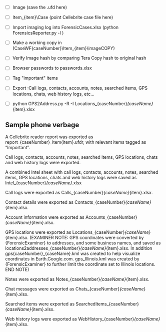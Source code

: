 
- [ ] Image (save the .ufd here)

- [ ] Item_{item}\Case (point Cellebrite case file here)

- [ ] Import imaging log into ForensicCases.xlsx (python ForensicsReporter.py -l )

- [ ] Make a working copy in  (CaseWF\{caseNumber}\Item_{item}\imageCOPY\) 

- [ ] Verify Image hash by comparing Tera Copy hash to original hash

- [ ] Browser passwords to passwords.xlsx

- [ ] Tag "important" items

- [ ] Export :Call logs, contacts, accounts, notes, searched items, GPS locations, chats, web history logs, etc...

- [ ] python GPS2Address.py -R -I  Locations_{caseNumber}_{caseName}_{item}.xlsx


## Sample phone verbage

A Cellebrite reader report was exported as report_{caseNumber}_Item{item}.ufdr, with relevant items tagged as “Important”.


Call logs, contacts, accounts, notes, searched items, GPS locations, chats and web history logs were exported.

A combined Intel sheet with call logs, contacts, accounts, notes, searched items, GPS locations, chats and web history logs were saved as Intel_{caseNumber}_{caseName}_.xlsx

Call logs were exported as Calls_{caseNumber}_{caseName}_{item}.xlsx.

Contact details were exported as Contacts_{caseNumber}_{caseName}_{item}.xlsx.

Account information were exported as Accounts_{caseNumber}_{caseName}_{item}.xlsx.

GPS locations were exported as Locations_{caseNumber}_{caseName}_{item}.xlsx. (EXAMINER NOTE: GPS coordinates were converted by {ForensicExaminer} to addresses, and some business names, and saved as locations2addresses_{caseNumber}_{caseName}_{item}.xlsx. In addition gps{caseNumber}_{caseName}.kml was created to help visualize coordinates in Earth.Google.com. gps_Illinois.kml was created by {ForensicExaminer} to further limit the coordinate set to Illinois locations. END NOTE)

Notes were exported as Notes_{caseNumber}_{caseName}_{item}.xlsx.

Chat messages were exported as Chats_{caseNumber}_{caseName}_{item}.xlsx.

Searched items were exported as SearchedItems_{caseNumber}_{caseName}_{item}.xlsx.

Web history logs were exported as WebHistory_{caseNumber}_{caseName}_{item}.xlsx.

